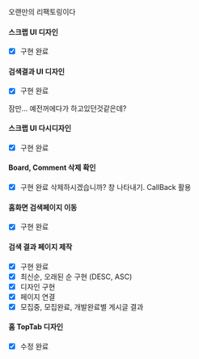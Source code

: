 오랜만의 리팩토링이다

#### 스크랩 UI 디자인
- [x] 구현 완료
#### 검색결과 UI 디자인
- [x] 구현 완료

잠만... 예전꺼에다가 하고있던것같은데?
#### 스크랩 UI 다시디자인
- [x] 구현 완료
#### Board, Comment 삭제 확인
- [x] 구현 완료
삭제하시겠습니까? 창 나타내기. CallBack 활용
#### 홈화면 검색페이지 이동
- [x] 구현 완료
#### 검색 결과 페이지 제작
- [x] 구현 완료
- [x] 최신순, 오래된 순 구현 (DESC, ASC)
- [x] 디자인 구현
- [x] 페이지 연결
- [x] 모집중, 모집완료, 개발완료별 게시글 결과
#### 홈 TopTab 디자인
- [x] 수정 완료


